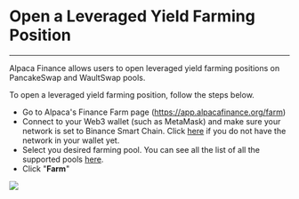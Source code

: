 # Open a Leveraged Yield Farming Position
***
Alpaca Finance allows users to open leveraged yield farming positions on PancakeSwap and WaultSwap pools. 

To open a leveraged yield farming position, follow the steps below.
* Go to Alpaca's Finance Farm page (https://app.alpacafinance.org/farm)
* Connect to your Web3 wallet (such as MetaMask) and make sure your network is set to Binance Smart Chain. Click [here](https://academy.binance.com/en/articles/connecting-metamask-to-binance-smart-chain) if you do not have the network in your wallet yet.
* Select you desired farming pool. You can see all the list of all the supported pools [here](../pool-specific-parameters.md).
* Click "**Farm**"

![](https://pic.imgdb.cn/item/60f7f0025132923bf81e98bc.png)